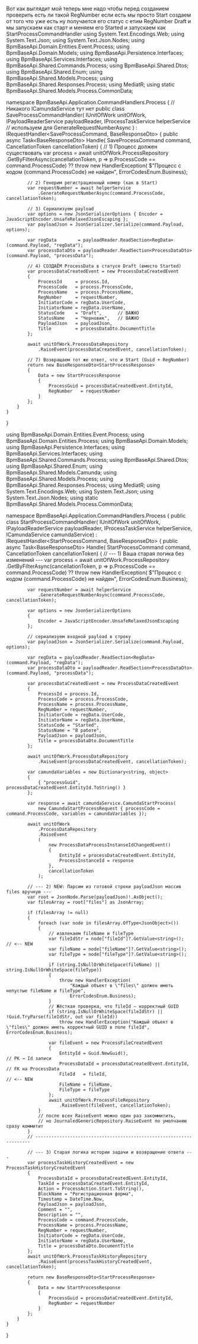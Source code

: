 Вот как выглядит мой теперь мне надо чтобы перед созданием проверить есть ли такой RegNumber если есть мы просто Start создаем от того что уже есть ну получается его статус с етим RegNumber Draft и мы запускаем как старт и меняем его Started и запускаем как StartProcessCommandHandler using System.Text.Encodings.Web;
using System.Text.Json;
using System.Text.Json.Nodes;
using BpmBaseApi.Domain.Entities.Event.Process;
using BpmBaseApi.Domain.Models;
using BpmBaseApi.Persistence.Interfaces;
using BpmBaseApi.Services.Interfaces;
using BpmBaseApi.Shared.Commands.Process;
using BpmBaseApi.Shared.Dtos;
using BpmBaseApi.Shared.Enum;
using BpmBaseApi.Shared.Models.Process;
using BpmBaseApi.Shared.Responses.Process;
using MediatR;
using static BpmBaseApi.Shared.Models.Process.CommonData;

namespace BpmBaseApi.Application.CommandHandlers.Process
{
    // Никакого ICamundaService тут нет
    public class SaveProcessCommandHandler(
        IUnitOfWork unitOfWork,
        IPayloadReaderService payloadReader,
        IProcessTaskService helperService   // используем для GenerateRequestNumberAsync
    ) : IRequestHandler<SaveProcessCommand, BaseResponseDto<StartProcessResponse>>
    {
        public async Task<BaseResponseDto<StartProcessResponse>> Handle(
            SaveProcessCommand command,
            CancellationToken cancellationToken)
        {
            // 1) Процесс должен существовать
            var process = await unitOfWork.ProcessRepository
                .GetByFilterAsync(cancellationToken, p => p.ProcessCode == command.ProcessCode)
                ?? throw new HandlerException(
                    $"Процесс с кодом {command.ProcessCode} не найден",
                    ErrorCodesEnum.Business);

            // 2) Генерим регистрационный номер (как в Start)
            var requestNumber = await helperService
                .GenerateRequestNumberAsync(command.ProcessCode, cancellationToken);

            // 3) Сериализуем payload
            var options = new JsonSerializerOptions { Encoder = JavaScriptEncoder.UnsafeRelaxedJsonEscaping };
            var payloadJson = JsonSerializer.Serialize(command.Payload, options);

            var regData        = payloadReader.ReadSection<RegData>(command.Payload, "regData");
            var processDataDto = payloadReader.ReadSection<ProcessDataDto>(command.Payload, "processData");

            // 4) СОЗДАЁМ ProcessData в статусе Draft (вместо Started)
            var processDataCreatedEvent = new ProcessDataCreatedEvent
            {
                ProcessId     = process.Id,
                ProcessCode   = process.ProcessCode,
                ProcessName   = process.ProcessName,
                RegNumber     = requestNumber,
                InitiatorCode = regData.UserCode,
                InitiatorName = regData.UserName,
                StatusCode    = "Draft",      // ВАЖНО
                StatusName    = "Черновик",   // ВАЖНО
                PayloadJson   = payloadJson,
                Title         = processDataDto.DocumentTitle
            };

            await unitOfWork.ProcessDataRepository
                .RaiseEvent(processDataCreatedEvent, cancellationToken);

            // 7) Возвращаем тот же ответ, что и Start (Guid + RegNumber)
            return new BaseResponseDto<StartProcessResponse>
            {
                Data = new StartProcessResponse
                {
                    ProcessGuid = processDataCreatedEvent.EntityId,
                    RegNumber   = requestNumber
                }
            };
        }
    }
}


using BpmBaseApi.Domain.Entities.Event.Process;
using BpmBaseApi.Domain.Entities.Process;
using BpmBaseApi.Domain.Models;
using BpmBaseApi.Persistence.Interfaces;
using BpmBaseApi.Services.Interfaces;
using BpmBaseApi.Shared.Commands.Process;
using BpmBaseApi.Shared.Dtos;
using BpmBaseApi.Shared.Enum;
using BpmBaseApi.Shared.Models.Camunda;
using BpmBaseApi.Shared.Models.Process;
using BpmBaseApi.Shared.Responses.Process;
using MediatR;
using System.Text.Encodings.Web;
using System.Text.Json;
using System.Text.Json.Nodes;
using static BpmBaseApi.Shared.Models.Process.CommonData;

namespace BpmBaseApi.Application.CommandHandlers.Process
{
    public class StartProcessCommandHandler(
        IUnitOfWork unitOfWork,
        IPayloadReaderService payloadReader,
        IProcessTaskService helperService,
        ICamundaService camundaService)
        : IRequestHandler<StartProcessCommand, BaseResponseDto<StartProcessResponse>>
    {
        public async Task<BaseResponseDto<StartProcessResponse>> Handle(
            StartProcessCommand command,
            CancellationToken cancellationToken)
        {
            // --- 1) Ваша старая логика без изменений ---
            var process = await unitOfWork.ProcessRepository
                .GetByFilterAsync(cancellationToken, p => p.ProcessCode == command.ProcessCode)
                ?? throw new HandlerException(
                    $"Процесс с кодом {command.ProcessCode} не найден",
                    ErrorCodesEnum.Business);

            var requestNumber = await helperService
                .GenerateRequestNumberAsync(command.ProcessCode, cancellationToken);

            var options = new JsonSerializerOptions
            {
                Encoder = JavaScriptEncoder.UnsafeRelaxedJsonEscaping
            };

            // сериализуем входной payload в строку
            var payloadJson = JsonSerializer.Serialize(command.Payload, options);

            var regData = payloadReader.ReadSection<RegData>(command.Payload, "regData");
            var processDataDto = payloadReader.ReadSection<ProcessDataDto>(command.Payload, "processData");

            var processDataCreatedEvent = new ProcessDataCreatedEvent
            {
                ProcessId = process.Id,
                ProcessCode = process.ProcessCode,
                ProcessName = process.ProcessName,
                RegNumber = requestNumber,
                InitiatorCode = regData.UserCode,
                InitiatorName = regData.UserName,
                StatusCode = "Started",
                StatusName = "В работе",
                PayloadJson = payloadJson,
                Title = processDataDto.DocumentTitle
            };

            await unitOfWork.ProcessDataRepository
                .RaiseEvent(processDataCreatedEvent, cancellationToken);

            var camundaVariables = new Dictionary<string, object>
            {
                { "processGuid", processDataCreatedEvent.EntityId.ToString() }
            };

            var response = await camundaService.CamundaStartProcess(
                new CamundaStartProcessRequest { processCode = command.ProcessCode, variables = camundaVariables });

            await unitOfWork
                .ProcessDataRepository
                .RaiseEvent
                (
                    new ProcessDataProcessInstanseIdChangedEvent()
                    {
                        EntityId = processDataCreatedEvent.EntityId,
                        ProcessInstanceId = response
                    },
                    cancellationToken
                );

            // --- 2) NEW: Парсим из готовой строки payloadJson массив files вручную ---
            var root = JsonNode.Parse(payloadJson)!.AsObject();
            var filesArray = root["files"] as JsonArray;

            if (filesArray != null)
            {
                foreach (var node in filesArray.OfType<JsonObject>())
                {
                    // извлекаем fileName и fileType
                    var fileIdStr = node["fileId"]?.GetValue<string>();   // <-- NEW
                    var fileName = node["fileName"]?.GetValue<string>();
                    var fileType = node["fileType"]?.GetValue<string>();

                    if (string.IsNullOrWhiteSpace(fileName) || string.IsNullOrWhiteSpace(fileType))
                    {
                        throw new HandlerException(
                            "Каждый объект в \"files\" должен иметь непустые fileName и fileType",
                            ErrorCodesEnum.Business);
                    }
                    // Жёсткая проверка, что fileId — корректный GUID
                    if (string.IsNullOrWhiteSpace(fileIdStr) || !Guid.TryParse(fileIdStr, out var fileId))
                        throw new HandlerException("Каждый объект в \"files\" должен иметь корректный GUID в поле fileId", ErrorCodesEnum.Business);

                    var fileEvent = new ProcessFileCreatedEvent
                    {
                        EntityId = Guid.NewGuid(),                                // PK → Id записи
                        ProcessDataId = processDataCreatedEvent.EntityId,              // FK на ProcessData
                        FileId   = fileId,                               // <-- NEW
                        FileName = fileName,
                        FileType = fileType
                    };
                    await unitOfWork.ProcessFileRepository
                        .RaiseEvent(fileEvent, cancellationToken);
                }
                // после всех RaiseEvent можно один раз закоммитить,
                // но JournaledGenericRepository.RaiseEvent по умолчанию сразу коммитит
            }
            // --------------------------------------------------------------------

            // --- 3) Старая логика истории задачи и возвращение ответа ---
            var processTaskHistoryCreatedEvent = new ProcessTaskHistoryCreatedEvent
            {
                ProcessDataId = processDataCreatedEvent.EntityId,
                TaskId = processDataCreatedEvent.EntityId,
                Action = ProcessAction.Start.ToString(),
                BlockName = "Регистрационная форма",
                Timestamp = DateTime.Now,
                PayloadJson = payloadJson,
                Comment = "",
                Description = "",
                ProcessCode = command.ProcessCode,
                ProcessName = process.ProcessName,
                RegNumber = requestNumber,
                InitiatorCode = regData.UserCode,
                InitiatorName = regData.UserName,
                Title = processDataDto.DocumentTitle
            };
            await unitOfWork.ProcessTaskHistoryRepository
                .RaiseEvent(processTaskHistoryCreatedEvent, cancellationToken);

            return new BaseResponseDto<StartProcessResponse>
            {
                Data = new StartProcessResponse
                {
                    ProcessGuid = processDataCreatedEvent.EntityId,
                    RegNumber = requestNumber
                }
            };
        }
    }
}
